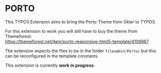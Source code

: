 PORTO
=====

This TYPO3 Extension aims to bring the Porto Theme from Okler to TYPO3.

For this extension to work you will still have to buy the theme from Themeforest:  
https://themeforest.net/item/porto-responsive-html5-template/4106987

The extension expects the files to be in the folder ``fileadmin/Porto/`` but this can be reconfigured in the template constants.

This extension is currently **work in progress**.
